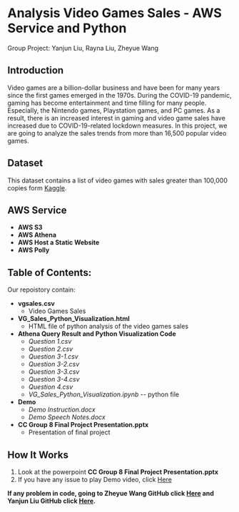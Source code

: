 # Analysis Video Games Sales - AWS Service and Python
Group Project: Yanjun Liu, Rayna Liu, Zheyue Wang

## Introduction
Video games are a billion-dollar business and have been for many years since the first games emerged in the 1970s. During the COVID-19 pandemic, gaming has become entertainment and time filling for many people. Especially, the Nintendo games, Playstation games, and PC games. As a result,  there is an increased interest in gaming and video game sales have increased due to COVID-19-related lockdown measures. In this project, we are going to analyze the sales trends from more than 16,500 popular video games.

## Dataset
This dataset contains a list of video games with sales greater than 100,000 copies form [Kaggle](https://www.kaggle.com/gregorut/videogamesales).

## AWS Service
* **AWS S3**
* **AWS Athena**
* **AWS Host a Static Website**
* **AWS Polly**

## Table of Contents:
Our repoistory contain:
* **vgsales.csv**
  * Video Games Sales
* **VG_Sales_Python_Visualization.html**
  * HTML file of python analysis of the video games sales
* **Athena Query Result and Python Visualization Code**
  * *Question 1.csv*
  * *Question 2.csv*
  * *Question 3-1.csv*
  * *Question 3-2.csv*
  * *Question 3-3.csv*
  * *Question 3-4.csv*
  * *Question 4.csv*
  * *VG_Sales_Python_Visualization.ipynb* -- python file
* **Demo**
  * *Demo Instruction.docx*
  * *Demo Speech Notes.docx*
* **CC Group 8 Final Project Presentation.pptx**
  * Presentation of final project

## How It Works
 1. Look at the powerpoint **CC Group 8 Final Project Presentation.pptx**
 2. If you have any issue to play Demo video, click [Here](https://youtu.be/x8gHLyS3zSw)

 **If any problem in code, going to Zheyue Wang GitHub click [Here](https://github.com/zheyue/DATS_6450_Cloud_Computing_AWS_Final_Project) and Yanjun Liu GitHub click [Here](https://github.com/Naomi3024/DATS_6450_Cloud_Computing_AWS_Final_Project).**
